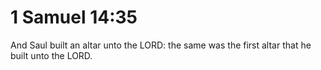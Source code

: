 # 1 Samuel 14:35

And Saul built an altar unto the LORD: the same was the first altar that he built unto the LORD.